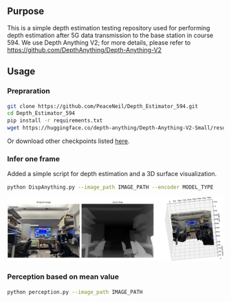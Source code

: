 ## Purpose
This is a simple depth estimation testing repository used for performing depth estimation after 5G data transmission to the base station in course 594. We use Depth Anything V2; for more details, please refer to https://github.com/DepthAnything/Depth-Anything-V2

## Usage

### Prepraration

```bash
git clone https://github.com/PeaceNeil/Depth_Estimator_594.git
cd Depth_Estimator_594
pip install -r requirements.txt
wget https://huggingface.co/depth-anything/Depth-Anything-V2-Small/resolve/main/depth_anything_v2_vits.pth
```

Or download other checkpoints listed [here](https://github.com/DepthAnything/Depth-Anything-V2?tab=readme-ov-file#pre-trained-models).

### Infer one frame
Added a simple script for depth estimation and a 3D surface visualization.
```bash 
python DispAnything.py --image_path IMAGE_PATH --encoder MODEL_TYPE
```
![result](assets/result.png)

### Perception based on mean value
```bash 
python perception.py --image_path IMAGE_PATH
```


